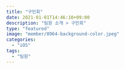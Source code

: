 ```yaml
---
title: "구민회"
date: 2021-01-01T14:46:10+09:00
description: "팀원 소개 > 구민회"
type: "featured"
image: "member/8964-background-color.jpeg"
categories: 
  - "iOS"
tags:
  - "팀원"
---
```

